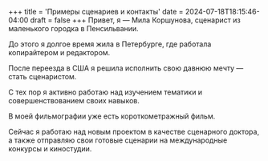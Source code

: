 +++
title = 'Примеры сценариев и контакты'
date = 2024-07-18T18:15:46-04:00
draft = false
+++
Привет, я — Мила Коршунова, сценарист из маленького городка в Пенсильвании.

До этого я долгое время жила в Петербурге, где работала копирайтером и редактором.

После переезда в США я решила исполнить свою давнюю мечту — стать сценаристом.

С тех пор я активно работаю над изучением тематики и совершенствованием своих навыков.

В моей фильмографии уже есть короткометражный фильм.

Сейчас я работаю над новым проектом в качестве сценарного доктора, а также отправляю свои готовые сценарии на международные конкурсы и киностудии. 

